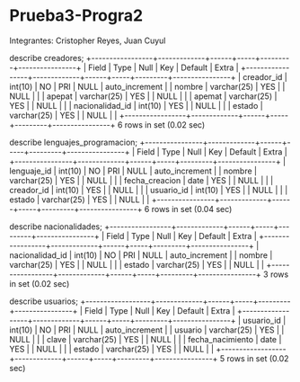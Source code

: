 # Prueba3-Progra2

Integrantes: Cristopher Reyes, Juan Cuyul

describe creadores;
+-----------------+-------------+------+-----+---------+----------------+
| Field           | Type        | Null | Key | Default | Extra          |
+-----------------+-------------+------+-----+---------+----------------+
| creador_id      | int(10)     | NO   | PRI | NULL    | auto_increment |
| nombre          | varchar(25) | YES  |     | NULL    |                |
| apepat          | varchar(25) | YES  |     | NULL    |                |
| apemat          | varchar(25) | YES  |     | NULL    |                |
| nacionalidad_id | int(10)     | YES  |     | NULL    |                |
| estado          | varchar(25) | YES  |     | NULL    |                |
+-----------------+-------------+------+-----+---------+----------------+
6 rows in set (0.02 sec)

describe lenguajes_programacion;
+----------------+-------------+------+-----+---------+----------------+
| Field          | Type        | Null | Key | Default | Extra          |
+----------------+-------------+------+-----+---------+----------------+
| lenguaje_id    | int(10)     | NO   | PRI | NULL    | auto_increment |
| nombre         | varchar(25) | YES  |     | NULL    |                |
| fecha_creacion | date        | YES  |     | NULL    |                |
| creador_id     | int(10)     | YES  |     | NULL    |                |
| usuario_id     | int(10)     | YES  |     | NULL    |                |
| estado         | varchar(25) | YES  |     | NULL    |                |
+----------------+-------------+------+-----+---------+----------------+
6 rows in set (0.04 sec)

describe nacionalidades;
+-----------------+-------------+------+-----+---------+----------------+
| Field           | Type        | Null | Key | Default | Extra          |
+-----------------+-------------+------+-----+---------+----------------+
| nacionalidad_id | int(10)     | NO   | PRI | NULL    | auto_increment |
| nombre          | varchar(25) | YES  |     | NULL    |                |
| estado          | varchar(25) | YES  |     | NULL    |                |
+-----------------+-------------+------+-----+---------+----------------+
3 rows in set (0.02 sec)

describe usuarios;
+------------------+-------------+------+-----+---------+----------------+
| Field            | Type        | Null | Key | Default | Extra          |
+------------------+-------------+------+-----+---------+----------------+
| usuario_id       | int(10)     | NO   | PRI | NULL    | auto_increment |
| usuario          | varchar(25) | YES  |     | NULL    |                |
| clave            | varchar(25) | YES  |     | NULL    |                |
| fecha_nacimiento | date        | YES  |     | NULL    |                |
| estado           | varchar(25) | YES  |     | NULL    |                |
+------------------+-------------+------+-----+---------+----------------+
5 rows in set (0.02 sec)
